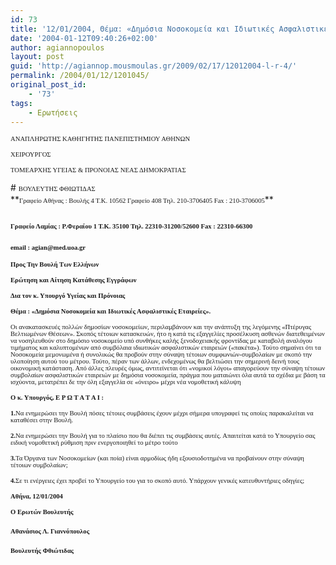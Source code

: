 ```yaml
---
id: 73
title: '12/01/2004, Θέμα: «Δημόσια Νοσοκομεία και Ιδιωτικές Ασφαλιστικές Εταιρείες».'
date: '2004-01-12T09:40:26+02:00'
author: agiannopoulos
layout: post
guid: 'http://agiannop.mousmoulas.gr/2009/02/17/12012004-l-r-4/'
permalink: /2004/01/12/1201045/
original_post_id:
    - '73'
tags:
    - Ερωτήσεις
---
```


<span style="font-size:8pt;font-family:Tahoma;">ΑΝΑΠΛΗΡΩΤΗΣ ΚΑΘΗΓΗΤΗΣ ΠΑΝΕΠΙΣΤΗΜΙΟΥ ΑΘΗΝΩΝ</span>

<span style="font-size:8pt;font-family:Tahoma;">ΧΕΙΡΟΥΡΓΟΣ</span>

<span style="font-size:8pt;font-family:Tahoma;">ΤΟΜΕΑΡΧΗΣ ΥΓΕΙΑΣ &amp; ΠΡΟΝΟΙΑΣ ΝΕΑΣ ΔΗΜΟΚΡΑΤΙΑΣ</span>

<div style="padding:0 0 1pt;border:medium medium 1pt none none solid -moz-use-text-color -moz-use-text-color windowtext;"># <span style="font-size:8pt;font-family:Tahoma;">ΒΟΥΛΕΥΤΗΣ ΦΘΙΩΤΙΔΑΣ</span>

</div>**<span style="font-size:8pt;font-family:Tahoma;">Γραφείο Αθήνας : Βουλής 4 Τ.Κ. 10562 Γραφείο 408 Τηλ. 210-3706405 Fax : 210-3706005</span>**

## <span style="font-size:8pt;font-family:Tahoma;">Γραφείο Λαμίας : Ρ.Φεραίου 1 Τ.Κ. 35100 Τηλ. 22310-31200/52600 </span><span style="font-size:8pt;font-family:Tahoma;">Fax</span><span style="font-size:8pt;font-family:Tahoma;"> : 22310-66300</span>

### <span style="font-size:8pt;font-family:Tahoma;">email</span><span style="font-size:8pt;font-family:Tahoma;"> : </span><span style="font-size:8pt;font-family:Tahoma;">agian</span><span style="font-size:8pt;font-family:Tahoma;">@</span><span style="font-size:8pt;font-family:Tahoma;">med</span><span style="font-size:8pt;font-family:Tahoma;">.</span><span style="font-size:8pt;font-family:Tahoma;">uoa</span><span style="font-size:8pt;font-family:Tahoma;">.</span><span style="font-size:8pt;font-family:Tahoma;">gr</span><span style="font-size:8pt;font-family:Tahoma;"></span>

**<span style="font-size:8pt;font-family:Tahoma;"> </span>**

**<span style="font-size:8pt;font-family:Tahoma;">Προς Την Βουλή Των Ελλήνων</span>**

**<span style="font-size:8pt;font-family:Tahoma;">Ερώτηση και Αίτηση Κατάθεσης Εγγράφων</span>**

**<span style="font-size:8pt;font-family:Tahoma;">Δια τον κ. Υπουργό Υγείας και Πρόνοιας</span>**

**<span style="font-size:8pt;font-family:Tahoma;"> </span>**

**<span style="font-size:8pt;font-family:Tahoma;">Θέμα : «Δημόσια Νοσοκομεία και Ιδιωτικές Ασφαλιστικές Εταιρείες».</span>**

<span style="font-size:8pt;font-family:Tahoma;">  
Οι ανακατασκευές πολλών δημοσίων νοσοκομείων, περιλαμβάνουν και την ανάπτυξη της λεγόμενης «Πτέρυγας Βελτιωμένων Θέσεων». Σκοπός τέτοιων κατασκευών, ήτο η κατά τις εξαγγελίες προσέλκυση ασθενών διατεθειμένων να νοσηλευθούν στο δημόσιο νοσοκομείο υπό συνθήκες καλής ξενοδοχειακής φροντίδας με καταβολή αναλόγου τιμήματος και καλυπτομένων από συμβόλαια ιδιωτικών ασφαλιστικών <span> </span>εταιρειών («πακέτα»). Τούτο σημαίνει ότι τα Νοσοκομεία μεμονωμένα ή συνολικώς θα προβούν στην σύναψη τέτοιων συμφωνιών-συμβολαίων με σκοπό την υλοποίηση αυτού του μέτρου. Τούτο, πέραν των άλλων, ενδεχομένως θα βελτιώσει την σημερινή δεινή τους οικονομική κατάσταση. Από άλλες πλευρές όμως, αντιτείνεται ότι «νομικοί λόγοι» απαγορεύουν την σύναψη τέτοιων συμβολαίων ασφαλιστικών εταιρειών με δημόσια νοσοκομεία, πράγμα που ματαιώνει όλα αυτά τα σχέδια με βάση τα ισχύοντα, μετατρέπει δε την όλη εξαγγελία σε «όνειρο» μέχρι νέα νομοθετική κάλυψη </span>

**<span style="font-size:8pt;font-family:Tahoma;">Ο κ. Υπουργός, Ε Ρ Ω Τ Α Τ Α Ι :</span>**

**<span style="font-size:8pt;font-family:Tahoma;">1.</span>**<span style="font-size:8pt;font-family:Tahoma;">Να ενημερώσει την Βουλή πόσες τέτοιες συμβάσεις έχουν μέχρι σήμερα υπογραφεί τις οποίες παρακαλείται να καταθέσει στην Βουλή. </span><span style="font-size:8pt;font-family:Tahoma;"></span>

**<span style="font-size:8pt;font-family:Tahoma;">2.</span>**<span style="font-size:8pt;font-family:Tahoma;">Να ενημερώσει την Βουλή για το πλαίσιο που θα διέπει τις συμβάσεις αυτές. Απαιτείται κατά το Υπουργείο σας ειδική νομοθετική ρύθμιση πριν ενεργοποιηθεί το μέτρο τούτο</span>

**<span style="font-size:8pt;font-family:Tahoma;">3.</span>**<span style="font-size:8pt;font-family:Tahoma;">Τα Όργανα των Νοσοκομείων (και ποία) είναι αρμοδίως ήδη εξουσιοδοτημένα να προβαίνουν στην σύναψη τέτοιων συμβολαίων;</span>

**<span style="font-size:8pt;font-family:Tahoma;">4.</span>**<span style="font-size:8pt;font-family:Tahoma;">Σε τι ενέργειες έχει προβεί το Υπουργείο του για το σκοπό αυτό. Υπάρχουν</span><span style="font-size:8pt;font-family:Tahoma;"> </span><span style="font-size:8pt;font-family:Tahoma;">γενικές κατευθυντήριες οδηγίες;</span>

**<span style="font-size:8pt;font-family:Tahoma;">A</span><span style="font-size:8pt;font-family:Tahoma;">θήνα, </span><span style="font-size:8pt;font-family:Tahoma;">12</span><span style="font-size:8pt;font-family:Tahoma;">/</span><span style="font-size:8pt;font-family:Tahoma;">0</span><span style="font-size:8pt;font-family:Tahoma;">1/200</span><span style="font-size:8pt;font-family:Tahoma;">4</span><span style="font-size:8pt;font-family:Tahoma;"></span>**

**<span style="font-size:8pt;font-family:Tahoma;">Ο Ερωτών Βουλευτής</span>**

#### <span style="font-size:8pt;font-family:Tahoma;"></span>

#### <span style="font-size:8pt;font-family:Tahoma;">Αθανάσιος Λ. Γιαννόπουλος</span>**<span style="font-size:8pt;font-family:Tahoma;"></span>**

#### **<span style="font-size:8pt;font-family:Tahoma;">Βουλευτής Φθιώτιδας</span>**